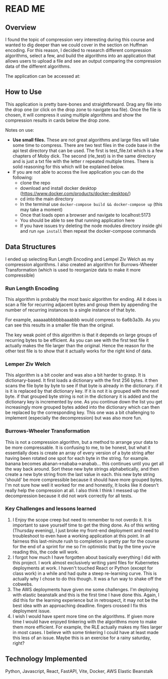 # READ ME

## Overview

I found the topic of compression very interesting during this course and wanted to dig deeper than we could cover in the section on Huffman encoding. For this reason, I decided to research different compression algorithms, select a few, and build the algorithms into an application that allows users to upload a file and see an output comparing the compression data of the different algorithms.

The application can be accessed at:

## How to Use

This application is pretty bare-bones and straightforward. Drag any file into the drop one (or click on the drop zone to navigate toa file). Once the file is chosen, it will compress it using multiple algorithms and show the compression results in cards below the drop zone.

Notes on use:

- **Use small files.** These are not great algorithms and large files will take some time to compress. There are two test files in the code base in the api test directory that can be used. The first is test_file.txt which is a few chapters of Moby dick. The second (rle_test) is in the same directory and is just a txt file with the letter r repeated multiple times. There is solid reasoning for this which will be explained below.
- If you are not able to access the live application you can do the following:
    - clone the repo
    - download and install docker desktop (https://www.docker.com/products/docker-desktop/)
    - cd into the main directory
    - In the terminal use `docker-compose build && docker-compose up` (this may take a moment)
    - Once that loads open a browser and navigate to localhost:5173
    - You should be able to see that running application here
    - If you have issues try deleting the node modules directory inside ghi and run `npm install` then repeat the docker-compose commands

## Data Structures

I ended up selecting Run Length Encoding and Lempel Ziv Welch as my compression algorithms. I also created an algorithm for Burrows-Wheeler Transformation (which is used to reorganize data to make it more compressible)

### Run Length Encoding

This algorithm is probably the most basic algorithm for ending. All it does is scan a file for recurring adjacent bytes and group them by appending the number of recurring instances to a single instance of that byte.

For example, aaaaaabbbbbbaaabbb would compress to 6a6b3a3b. As you can see this results in a smaller file than the original.

The key weak point of this algorithm is that it depends on large groups of recurring bytes to be efficient. As you can see with the first test file it actually makes the file larger than the original. Hence the reason for the other test file is to show that it actually works for the right kind of data.

### Lemper Ziv Welch

This algorithm is a bit cooler and was also a bit harder to grasp. It is dictionary-based. It first loads a dictionary with the first 256 bytes. it then scans the file byte by byte to see if that byte is already in the dictionary. if it is it is replaced by that dictionary key. If it is not it is grouped with the next byte. if that grouped byte string is not in the dictionary it is added and the dictionary key is incremented by one. As you continue down the list you get increasingly more grouped bytes added into the dictionary which can then be replaced by the corresponding key. This one was a bit challenging to implement (especially the decompression) but was also more fun.

### Burrows-Wheeler Transformation

This is not a compression algorithm, but a method to arrange your data to be more compressable. It is confusing to me, to be honest, but what it essentially does is create an array of every version of a byte string after having been rotated one spot for each byte in the string. for example. banana becomes abanan->nababa->anabab... this continues until you get all the way back around. Sort these new byte strings alphabetically, and then create a new byte string from the last value in each. this new byte string 'should' be more compressible because it should have more grouped bytes. I'm not sure how well it worked for me and honestly, It looks like it doesn't really help the compression at all. I also think I think I messed up the decompression because it did not work correctly for all tests. 

### Key Challenges and lessons learned

1.  I Enjoy the scope creep but need to remember to not overdo it. It is important to save yourself time to get the thing done. As of this writing (Thursday evening), I just broke my front-end deployment and need to troubleshoot to even have a working application at this point. In all fairness this last-minute rush to completion is pretty par for the course for the end of a sprint for me so I'm optimistic that by the time you're reading this, the code will work.
2.  I forgot how much I have forgotten about basically everything I did with this project. I work almost exclusively writing yaml files for Kubernetes deployments at work. I haven't touched React or Python (except for class work) in a while and had quite a steep re-learning curve. This is actually why I chose to do this though. It was a fun way to shake off the cobwebs.
3.  The AWS deployments have given me some challenges. I'm deploying with elastic beanstalk and this is the first time I have done this. Again, I did this for the learning experience but in retrospect, it may not be the best idea with an approaching deadline. fingers crossed I fix this deployment issue.
4.  I wish I would have spent more time on the algorithms. If given more time I would have enjoyed tinkering with the algorithms more to make them more efficient. For example, the RLE actually makes my files larger in most cases. I believe with some tinkering I could have at least made this less of an issue. Maybe this is an exercise for a rainy saturday, right?

## Technology Implemented

Python, Javascript, React, FastAPI, Vite, Docker, AWS Elastic Beanstalk
